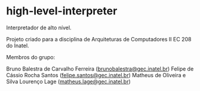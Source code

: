 # high-level-interpreter
Interpretador de alto nível.

Projeto criado para a disciplina de Arquiteturas de Computadores II EC 208 do Inatel.

Membros do grupo:

Bruno Balestra de Carvalho Ferreira (brunobalestra@gec.inatel.br)
Felipe de Cássio Rocha Santos (felipe.santos@gec.inatel.br)
Matheus de Oliveira e Silva Lourenço Lage (matheus.lage@gec.inatel.br)
